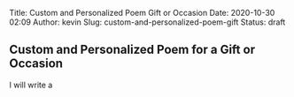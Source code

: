 Title: Custom and Personalized Poem Gift or Occasion
Date: 2020-10-30 02:09
Author: kevin
Slug: custom-and-personalized-poem-gift
Status: draft

Custom and Personalized Poem for a Gift or Occasion
---------------------------------------------------

I will write a
